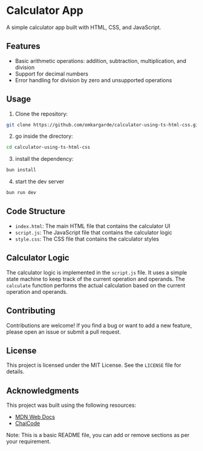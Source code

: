 # Calculator App

A simple calculator app built with HTML, CSS, and JavaScript.

## Features

- Basic arithmetic operations: addition, subtraction, multiplication, and division
- Support for decimal numbers
- Error handling for division by zero and unsupported operations

## Usage

1. Clone the repository:

```bash
git clone https://github.com/omkargarde/calculator-using-ts-html-css.git
```

2. go inside the directory:

```bash
cd calculator-using-ts-html-css
```

3. install the dependency:

```bash
bun install
```

4. start the dev server

```bash
bun run dev
```

## Code Structure

- `index.html`: The main HTML file that contains the calculator UI
- `script.js`: The JavaScript file that contains the calculator logic
- `style.css`: The CSS file that contains the calculator styles

## Calculator Logic

The calculator logic is implemented in the `script.js` file. It uses a simple state machine to keep track of the current operation and operands. The `calculate` function performs the actual calculation based on the current operation and operands.

## Contributing

Contributions are welcome! If you find a bug or want to add a new feature, please open an issue or submit a pull request.

## License

This project is licensed under the MIT License. See the `LICENSE` file for details.

## Acknowledgments

This project was built using the following resources:

- [MDN Web Docs](https://developer.mozilla.org/en-US/)
- [ChaiCode](https://www.chaicode.com/)

Note: This is a basic README file, you can add or remove sections as per your requirement.
